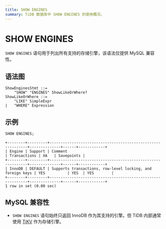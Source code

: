 ```yaml
---
title: SHOW ENGINES
summary: TiDB 数据库中 SHOW ENGINES 的使用概况。
---
```


# SHOW ENGINES

`SHOW ENGINES` 语句用于列出所有支持的存储引擎，该语法仅提供 MySQL 兼容性。

## 语法图

```enbf+diagram
ShowEnginesStmt ::=
    "SHOW" "ENGINES" ShowLikeOrWhere?
ShowLikeOrWhere ::=
    "LIKE" SimpleExpr
|   "WHERE" Expression
```

## 示例


```sql
SHOW ENGINES;
```

```
+--------+---------+------------------------------------------------------------+--------------+------+------------+
| Engine | Support | Comment                                                    | Transactions | XA   | Savepoints |
+--------+---------+------------------------------------------------------------+--------------+------+------------+
| InnoDB | DEFAULT | Supports transactions, row-level locking, and foreign keys | YES          | YES  | YES        |
+--------+---------+------------------------------------------------------------+--------------+------+------------+
1 row in set (0.00 sec)
```

## MySQL 兼容性

* `SHOW ENGINES` 语句始终只返回 InnoDB 作为其支持的引擎。但 TiDB 内部通常使用 [TiKV](/tikv-overview.md) 作为存储引擎。
